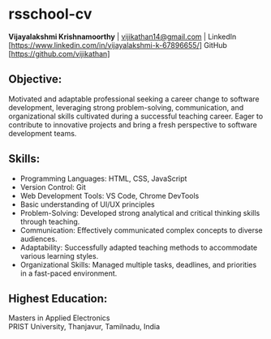 # rsschool-cv

**Vijayalakshmi Krishnamoorthy** | vijikathan14@gmail.com | LinkedIn [https://www.linkedin.com/in/vijayalakshmi-k-67896655/] 
GitHub [https://github.com/vijikathan]

## Objective:
Motivated and adaptable professional seeking a career change to software development, leveraging strong problem-solving, communication, and organizational skills cultivated during a successful teaching career. Eager to contribute to innovative projects and bring a fresh perspective to software development teams.
  

## Skills:
- Programming Languages: HTML, CSS, JavaScript
- Version Control: Git
- Web Development Tools: VS Code, Chrome DevTools
- Basic understanding of UI/UX principles
- Problem-Solving: Developed strong analytical and critical thinking skills through teaching.
- Communication: Effectively communicated complex concepts to diverse audiences.
- Adaptability: Successfully adapted teaching methods to accommodate various learning styles.
- Organizational Skills: Managed multiple tasks, deadlines, and priorities in a fast-paced environment.
   


## Highest Education:
Masters in Applied Electronics  
PRIST University, Thanjavur, Tamilnadu, India

